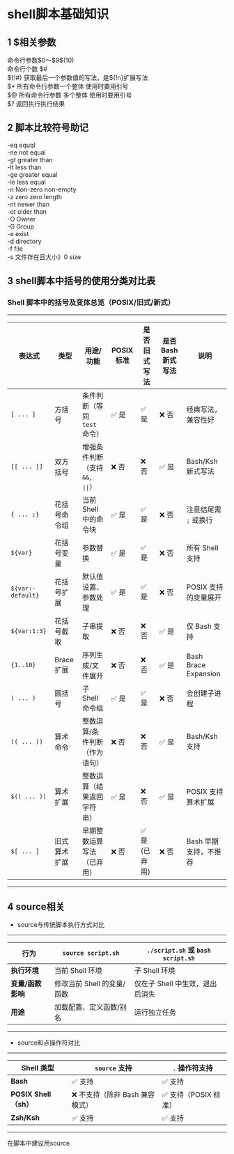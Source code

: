 # shell脚本基础知识
## 1 $相关参数
命令行参数\$0～\$9\$(10)  
命令行个数 \$#  
\${!#} 获取最后一个参数值的写法，是\${!n}扩展写法  
\$*  所有命令行参数一个整体 使用时要用引号  
\$@   所有命令行参数  多个整体  使用时要用引号  
\$? 返回执行执行结果  
## 2 脚本比较符号助记
-eq   equql  
-ne   not equal  
-gt   greater than  
-lt   less than  
-ge  greater equal  
-le  less equal  
-n   Non-zero   non-empty  
-z   zero       zero length  
-nt   newer than  
-ot   older than  
-O     Owner  
-G    Group  
-e    exist  
-d   directory  
-f   file  
-s   文件存在且大小》0 size  
## 3 shell脚本中括号的使用分类对比表
### Shell 脚本中的括号及变体总览（POSIX/旧式/新式）
---
| 表达式               | 类型         | 用途/功能                         | POSIX 标准 | 是否旧式写法 | 是否 Bash 新式写法 | 说明 |
|----------------------|--------------|-----------------------------------|-------------|----------------|---------------------|------|
| `[ ... ]`            | 方括号       | 条件判断（等同 `test` 命令）     | ✅ 是        | ✅ 是           | ❌ 否                | 经典写法，兼容性好 |
| `[[ ... ]]`          | 双方括号     | 增强条件判断（支持 `&&`, `\|\|`）  | ❌ 否        | ❌ 否           | ✅ 是                | Bash/Ksh 新式写法 |
| `{ ... ;}`           | 花括号命令组 | 当前 Shell 中的命令块             | ✅ 是        | ✅ 是           | ❌ 否                | 注意结尾需 `;` 或换行 |
| `${var}`             | 花括号变量   | 参数替换                          | ✅ 是        | ✅ 是           | ❌ 否                | 所有 Shell 支持 |
| `${var:-default}`    | 花括号扩展   | 默认值设置、参数处理              | ✅ 是        | ✅ 是           | ❌ 否                | POSIX 支持的变量展开 |
| `${var:1:3}`         | 花括号截取   | 子串提取                          | ❌ 否        | ❌ 否           | ✅ 是                | 仅 Bash 支持 |
| `{1..10}`            | Brace 扩展   | 序列生成/文件展开                 | ❌ 否        | ❌ 否           | ✅ 是                | Bash Brace Expansion |
| `( ... )`            | 圆括号       | 子 Shell 命令组                   | ✅ 是        | ✅ 是           | ❌ 否                | 会创建子进程 |
| `(( ... ))`          | 算术命令     | 整数运算/条件判断（作为语句）     | ❌ 否        | ❌ 否           | ✅ 是                | Bash/Ksh 支持 |
| `$(( ... ))`         | 算术扩展     | 整数运算（结果返回字符串）        | ✅ 是        | ❌ 否           | ✅ 是                | POSIX 支持算术扩展 |
| `$[ ... ]`           | 旧式算术扩展 | 早期整数运算写法（已弃用）        | ❌ 否        | ✅ 是(已弃用)    | ❌ 否                | Bash 早期支持，不推荐
---
## 4 source相关
- source与传统脚本执行方式对比
---
  | **行为**               | `source script.sh`          | `./script.sh` 或 `bash script.sh`         |
|------------------------|-----------------------------|------------------------------------------|
| **执行环境**           | 当前 Shell 环境             | 子 Shell 环境                            |
| **变量/函数影响**      | 修改当前 Shell 的变量/函数   | 仅在子 Shell 中生效，退出后消失           |
| **用途**               | 加载配置、定义函数/别名      | 运行独立任务                             |
---
- source和点操作符对比
---
| **Shell 类型**       | `source` 支持         | `.` 操作符支持       |
|-----------------------|-----------------------|-----------------------|
| **Bash**              | ✅ 支持               | ✅ 支持               |
| **POSIX Shell（sh）** | ❌ 不支持（除非 Bash 兼容模式） | ✅ 支持（POSIX 标准） |
| **Zsh/Ksh**           | ✅ 支持               | ✅ 支持               |
---  
在脚本中建议用source  



